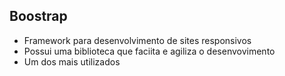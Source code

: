 ## Boostrap

- Framework para desenvolvimento de sites responsivos
- Possui uma biblioteca que faciita e agiliza o desenvovimento
- Um dos mais utilizados

